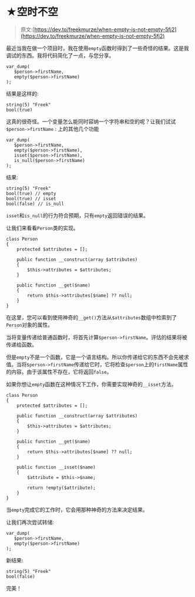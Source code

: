 # ★空时不空

> 原文:[https://dev.to/freekmurze/when-empty-is-not-empty-5fj2](https://dev.to/freekmurze/when-empty-is-not-empty-5fj2)

最近当我在做一个项目时，我在使用`empty`函数时得到了一些奇怪的结果。这是我调试的东西。我将代码简化了一点，与您分享。

```
var_dump(
   $person->firstName, 
   empty($person->firstName)
); 
```

结果是这样的:

```
string(5) "Freek"
bool(true) 
```

这真的很奇怪。一个变量怎么能同时容纳一个字符串和空的呢？让我们试试`$person->firstName` :
上的其他几个功能

```
var_dump(
   $person->firstName, 
   empty($person->firstName), 
   isset($person->firstName), 
   is_null($person->firstName)
); 
```

结果:

```
string(5) "Freek"
bool(true) // empty
bool(true) // isset
bool(false) // is_null 
```

`isset`和`is_null`的行为符合预期，只有`empty`返回错误的结果。

让我们来看看`Person`类的实现。

```
class Person
{
    protected $attributes = [];

    public function __construct(array $attributes)
    {
        $this->attributes = $attributes;
    }

    public function __get($name)
    {
        return $this->attributes[$name] ?? null;
    }
} 
```

在这里，您可以看到使用神奇的`__get()`方法从`$attributes`数组中检索到了`Person`对象的属性。

当将变量传递给普通函数时，将首先计算`$person->firstName`。评估的结果将被传递给函数。

但是`empty`不是一个函数，它是一个语言结构。所以你传递给它的东西不会先被求值。当将`$person->firstName`传递给它时，它将检查`$person`上的`firstName`属性的内容。由于该属性不存在，它将返回`false`。

如果你想让`empty`函数在这种情况下工作，你需要实现神奇的`__isset`方法。

```
class Person
{
    protected $attributes = [];

    public function __construct(array $attributes)
    {
        $this->attributes = $attributes;
    }

    public function __get($name)
    {
        return $this->attributes[$name] ?? null;
    }

    public function __isset($name)
    {
        $attribute = $this->$name;

        return !empty($attribute);
    }
} 
```

当`empty`完成它的工作时，它会用那种神奇的方法来决定结果。

让我们再次尝试转储:

```
var_dump(
   $person->firstName, 
   empty($person->firstName)
); 
```

新结果:

```
string(5) "Freek"
bool(false) 
```

完美！